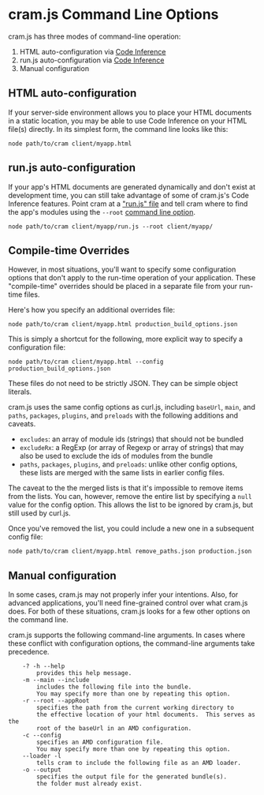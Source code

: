 # cram.js Command Line Options

cram.js has three modes of command-line operation:

1. HTML auto-configuration via [Code Inference](concepts.md#code-inference)
1. run.js auto-configuration via [Code Inference](concepts.md#code-inference)
1. Manual configuration

## HTML auto-configuration

If your server-side environment allows you to place your HTML documents in a
static location, you may be able to use Code Inference on your HTML file(s)
directly.  In its simplest form, the command line looks like this:

```
node path/to/cram client/myapp.html
```

## run.js auto-configuration

If your app's HTML documents are generated dynamically and don't exist at
development time, you can still take advantage of some of cram.js's Code
Inference features.  Point cram at a ["run.js" file](concepts.md#run-js)
and tell cram where to find the app's modules using the `--root`
[command line option](#manual-configuration).

```
node path/to/cram client/myapp/run.js --root client/myapp/
```

## Compile-time Overrides

However, in most situations, you'll want to specify some configuration options
that don't apply to the run-time operation of your application.  These
"compile-time" overrides should be placed in a separate file from your
run-time files.

Here's how you specify an additional overrides file:

```
node path/to/cram client/myapp.html production_build_options.json
```

This is simply a shortcut for the following, more explicit way to specify a
configuration file:

```
node path/to/cram client/myapp.html --config production_build_options.json
```

These files do not need to be strictly JSON.  They can be simple object
literals.

cram.js uses the same config options as curl.js, including `baseUrl`, `main`,
and `paths`, `packages`, `plugins`, and `preloads` with the
following additions and caveats.

* `excludes`: an array of module ids (strings) that should not be bundled
* `excludeRx`: a RegExp (or array of Regexp or array of strings) that may
	also be used to exclude the ids of modules from the bundle
* `paths`, `packages`, `plugins`, and `preloads`: unlike other config options,
these lists are merged with the same lists in earlier config files.

The caveat to the the merged lists is that it's impossible to remove items
from the lists.  You can, however, remove the entire list by specifying a `null`
value for the config option.  This allows the list to be ignored by cram.js,
but still used by curl.js.

Once you've removed the list, you could include a new one in a subsequent
config file:

```
node path/to/cram client/myapp.html remove_paths.json production.json
```

## Manual configuration

In some cases, cram.js may not properly infer your intentions.  Also, for
advanced applications, you'll need fine-grained control over what cram.js does.
For both of these situations, cram.js looks for a few other options on the
command line.

cram.js supports the following command-line arguments.  In cases where these
conflict with configuration options, the command-line arguments take
precedence.

```
	-? -h --help
		provides this help message.
	-m --main --include
		includes the following file into the bundle.
		You may specify more than one by repeating this option.
	-r --root --appRoot
		specifies the path from the current working directory to
		the effective location of your html documents.  This serves as the
		root of the baseUrl in an AMD configuration.
	-c --config
		specifies an AMD configuration file.
		You may specify more than one by repeating this option.
	--loader -l
		tells cram to include the following file as an AMD loader.
	-o --output
		specifies the output file for the generated bundle(s).
		the folder must already exist.
```
